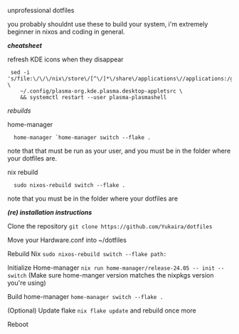 unprofessional dotfiles

you probably shouldnt use these to build your system, i'm extremely beginner in nixos and coding in general. 

***cheatsheet***

refresh KDE icons when they disappear
 
     sed -i 's/file:\/\/\/nix\/store\/[^\/]*\/share\/applications\//applications:/gi' \
        ~/.config/plasma-org.kde.plasma.desktop-appletsrc \
        && systemctl restart --user plasma-plasmashell

*rebuilds*
   
   home-manager
   
      home-manager `home-manager switch --flake .
   note that that must be run as your user, and you must be in the folder where your dotfiles are.
   
   nix rebuild

      sudo nixos-rebuild switch --flake . 
   note that you must be in the folder where your dotfiles are

***(re) installation instructions***
   
  Clone the repository `git clone https://github.com/Yukaira/dotfiles`

  Move your Hardware.conf into ~/dotfiles
  
  Rebuild Nix `sudo nixos-rebuild switch --flake path:`
  
  Initialize Home-manager `nix run home-manager/release-24.05 -- init --switch` (Make sure home-manger version matches the nixpkgs version you're using)
  
  Build home-manager `home-manager switch --flake .`
  
  (Optional) Update flake `nix flake update` and rebuild once more
  
  Reboot
